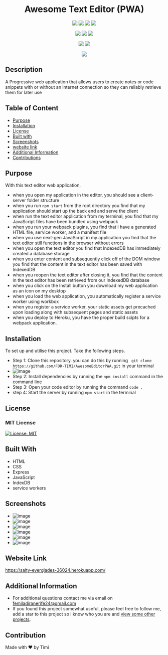 <h1 align="center">Awesome Text Editor (PWA) </h1>

<p align="center">
<img src="https://img.shields.io/badge/License-MIT-yellow.svg?style=for-the-badge&logo=mit&logoColor=white""/>
<img src="https://img.shields.io/badge/NPM-%23000000.svg?style=for-the-badge&logo=npm&logoColor=white"/>
<img src="https://img.shields.io/badge/node.js-6DA55F?style=for-the-badge&logo=node.js&logoColor=white"/>
<img src="https://img.shields.io/badge/IndexDB-%234ea94b.svg?style=for-the-badge&logo=workbox&logoColor=white"/>
</p>
<p align="center">
<img src ="https://img.shields.io/badge/express.js-%23404d59.svg?style=for-the-badge&logo=express&logoColor=%2361DAFB"/>
 <img src ="https://img.shields.io/badge/Idb-red?style=for-the-badge&logo=idb&logoColor=%2361DAFB"/>
 <img src="https://img.shields.io/badge/Nodemon-Nodemon-green?style=for-the-badge&logo=nodemon&logoColor=%2361DAFB">
</p>
<p align="center">
 <img src ="https://img.shields.io/badge/Webpack-blue?style=for-the-badge&logo=rest&logoColor=%2361DAFB"/>
 <img src="https://img.shields.io/badge/HTML-5849be?style=for-the-badge&logo=html&logoColor=white"/>
</p>


<p align="center">
 <img src="https://img.shields.io/badge/ServiceWorker-FF6C37?style=for-the-badge&logo=ServiceWorker&logoColor=white"/>
</p>



## Description
A Progressive web application that allows users to create notes or code snippets with or without an internet connection so  they can reliably retrieve them for later use
                                                                                                                    
## Table of Content
- [Purpose](#purpose)
- [Installation](#installation)                                                                                                      
- [License](#license)
- [Built with](#built-with)
- [Screenshots](#screenshots)                                                                                                                    
- [website link](https://salty-everglades-36024.herokuapp.com/)
- [Additional Information](#additional-information)
- [Contributions](#contribution)
                                                                                                                    


## Purpose

With this text editor web application,

- when you open my application in the editor, you should see a client-server folder structure
- when you run `npm start` from the root directory you find that my application should start up the back end and serve the client
- when run the text editor application from my terminal, you find that my JavaScript files have been bundled using webpack
- when you run your webpack plugins, you find that I have a generated HTML file, service worker, and a manifest file
- when you use next-gen JavaScript in my application you find that the text editor still functions in the browser without errors
- when you open the text editor you find that IndexedDB has immediately created a database storage
- when you enter content and subsequently click off of the DOM window you find that the content in the text editor has been saved with IndexedDB
- when you reopen the text editor after closing it, you find that the content in the text editor has been retrieved from our IndexedDB database
- when you click on the Install button you download my web application as an icon on my desktop
- when you load the web application, you automatically register a service worker using workbox
- when you register a service worker, your static assets get precached upon loading along with subsequent pages and static assets
- when you deploy to Heroku, you have the proper build scipts for a webpack application.


## Installation
To set up and utilise this project. Take the following steps.
- Step 1: Clone this repository. you can do this by running ``` git clone https://github.com/FOR-TIMI/AwesomeEditorPWA.git``` in your terminal
- ![image](https://user-images.githubusercontent.com/104241247/200735701-c6786a58-ac1b-469d-8002-d84b69b797b4.png)
- Step 2: Install dependencies by running the ``` npm install ``` command in the command line
- Step 3: Open your code editor by running the command ``` code . ```
- step 4: Start the server by running ``` npm start ``` in the terminal

## License
### MIT License
[![License: MIT](https://img.shields.io/badge/License-MIT-yellow.svg)](https://opensource.org/licenses/MIT)


## Built With
- HTML
- CSS
- Express
- JavaScript
- IndexDB
- service workers
                                                                                                                    
 ## Screenshots
- ![image](https://user-images.githubusercontent.com/104241247/200740918-d27ccedb-5b86-4211-bc58-a1aae68deeac.png)                                                       
- ![image](https://user-images.githubusercontent.com/104241247/200740149-40083d55-aac9-4217-9dea-9559fcf5498a.png)
- ![image](https://user-images.githubusercontent.com/104241247/200740240-9b726668-e87d-48d4-85a0-ebc1ca91f6c2.png)
- ![image](https://user-images.githubusercontent.com/104241247/200740650-97e64134-32fe-48ca-b6f5-0f4318e806c3.png)
- ![image](https://user-images.githubusercontent.com/104241247/200740716-a66e6c9d-3eb9-452a-93f6-88c8e374f2fb.png)
- ![image](https://user-images.githubusercontent.com/104241247/200740769-ba3693b0-ed84-4458-8b92-ac1ff6a05331.png)

## Website Link
https://salty-everglades-36024.herokuapp.com/

## Additional Information
- For additional questions contact me via email on [femiladiranerife24@gmail.com](mailto:femiladiranerife24@gmail.com)
- If you found this project somewhat useful, please feel free to follow me, add a star to this project so i know who you are and [view some other projects](https://github.com/FOR-TIMI/). 


## Contribution
Made with ❤️ by Timi                                                                                                                    
                                                                                                                    



                                                                                                                    

                                                                                                                    
